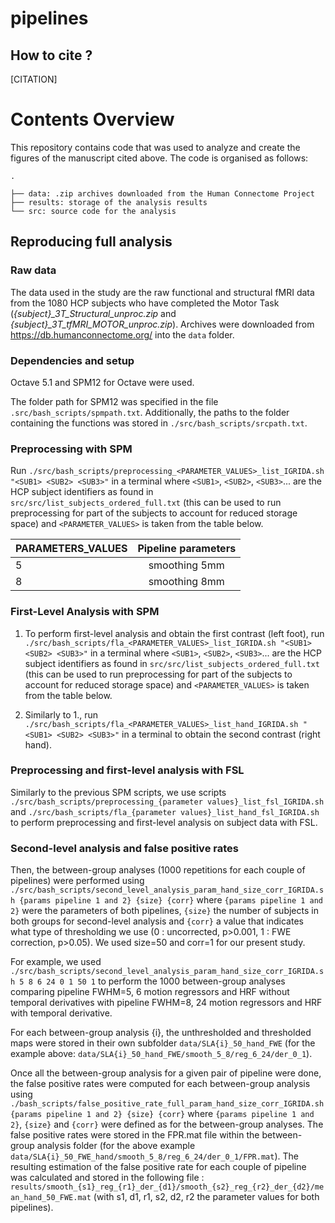 # pipelines



## How to cite ?

[CITATION]

# Contents Overview
This repository contains code that was used to analyze and create the figures of the manuscript cited above. The code is organised as follows:

```
.

├── data: .zip archives downloaded from the Human Connectome Project
├── results: storage of the analysis results
└── src: source code for the analysis
```

## Reproducing full analysis

### Raw data

The data used in the study are the raw functional and structural fMRI data from the 1080 HCP subjects who have completed the Motor Task (*{subject}_3T_Structural_unproc.zip* and *{subject}_3T_tfMRI_MOTOR_unproc.zip*). Archives were downloaded from https://db.humanconnectome.org/ into the `data` folder.

### Dependencies and setup

Octave 5.1 and SPM12 for Octave were used.

The folder path for SPM12 was specified in the file `.src/bash_scripts/spmpath.txt`. Additionally, the paths to the folder containing the functions was stored in `./src/bash_scripts/srcpath.txt`.

### Preprocessing with SPM

Run  `./src/bash_scripts/preprocessing_<PARAMETER_VALUES>_list_IGRIDA.sh "<SUB1> <SUB2> <SUB3>"` in a terminal where `<SUB1>`, `<SUB2>`, `<SUB3>`... are the HCP subject identifiers as found in `src/src/list_subjects_ordered_full.txt` (this can be used to run preprocessing for part of the subjects to account for reduced storage space) and `<PARAMETER_VALUES>` is taken from the table below.

| PARAMETERS_VALUES        | Pipeline parameters           |
| ------------- |:-------------:|
| 5      | smoothing 5mm |
| 8      | smoothing 8mm |

### First-Level Analysis with SPM

1. To perform first-level analysis and obtain the first contrast (left foot), run `./src/bash_scripts/fla_<PARAMETER_VALUES>_list_IGRIDA.sh "<SUB1> <SUB2> <SUB3>"` in a terminal where `<SUB1>`, `<SUB2>`, `<SUB3>`... are the HCP subject identifiers as found in `src/src/list_subjects_ordered_full.txt` (this can be used to run preprocessing for part of the subjects to account for reduced storage space) and `<PARAMETER_VALUES>` is taken from the table below.

2. Similarly to 1., run `./src/bash_scripts/fla_<PARAMETER_VALUES>_list_hand_IGRIDA.sh "<SUB1> <SUB2> <SUB3>"` in a terminal to obtain the second contrast (right hand).

### Preprocessing and first-level analysis with FSL

Similarly to the previous SPM scripts, we use scripts `./src/bash_scripts/preprocessing_{parameter values}_list_fsl_IGRIDA.sh` and `./src/bash_scripts/fla_{parameter values}_list_hand_fsl_IGRIDA.sh` to perform preprocessing and first-level analysis on subject data with FSL.

### Second-level analysis and false positive rates

Then, the between-group analyses (1000 repetitions for each couple of pipelines) were performed using `./src/bash_scripts/second_level_analysis_param_hand_size_corr_IGRIDA.sh {params pipeline 1 and 2} {size} {corr}` where `{params pipeline 1 and 2}` were the parameters of both pipelines, `{size}` the number of subjects in both groups for second-level analysis and `{corr}` a value that indicates what type of thresholding we use (0 : uncorrected, p>0.001, 1 : FWE correction, p>0.05). We used size=50 and corr=1 for our present study.

For example, we used `./src/bash_scripts/second_level_analysis_param_hand_size_corr_IGRIDA.sh 5 8 6 24 0 1 50 1` to perform the 1000 between-group analyses comparing pipeline FWHM=5, 6 motion regressors and HRF without temporal derivatives with pipeline FWHM=8, 24 motion regressors and HRF with temporal derivative.

For each between-group analysis {i}, the unthresholded and thresholded maps were stored in their own subfolder `data/SLA{i}_50_hand_FWE` (for the example above: `data/SLA{i}_50_hand_FWE/smooth_5_8/reg_6_24/der_0_1`).

Once all the between-group analysis for a given pair of pipeline were done, the false positive rates were computed for each between-group analysis using `./bash_scripts/false_positive_rate_full_param_hand_size_corr_IGRIDA.sh {params pipeline 1 and 2} {size} {corr}` where `{params pipeline 1 and 2}`, `{size}` and `{corr}` were defined as for the between-group analyses. The false positive rates were stored in the FPR.mat file within the between-group analysis folder (for the above example `data/SLA{i}_50_FWE_hand/smooth_5_8/reg_6_24/der_0_1/FPR.mat`). The resulting estimation of the false positive rate for each couple of pipeline was calculated and stored in the following file : `results/smooth_{s1}_reg_{r1}_der_{d1}/smooth_{s2}_reg_{r2}_der_{d2}/mean_hand_50_FWE.mat` (with s1, d1, r1, s2, d2, r2 the parameter values for both pipelines).
